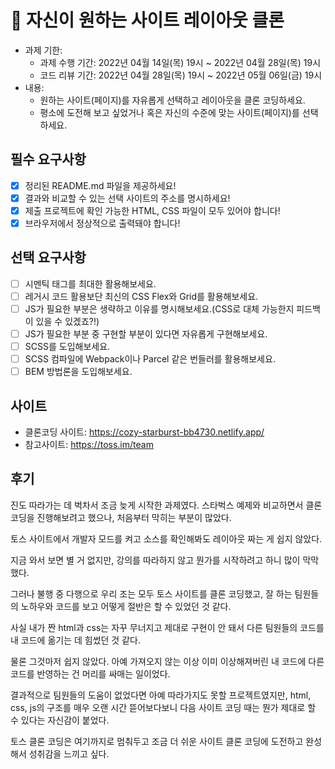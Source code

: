 # 📌 자신이 원하는 사이트 레이아웃 클론

- 과제 기한:
  - 과제 수행 기간: 2022년 04월 14일(목) 19시 ~ 2022년 04월 28일(목) 19시
  - 코드 리뷰 기간: 2022년 04월 28일(목) 19시 ~ 2022년 05월 06일(금) 19시
- 내용:
  - 원하는 사이트(페이지)를 자유롭게 선택하고 레이아웃을 클론 코딩하세요.
  - 평소에 도전해 보고 싶었거나 혹은 자신의 수준에 맞는 사이트(페이지)를 선택하세요.

## 필수 요구사항

- [X] 정리된 README.md 파일을 제공하세요!
- [X] 결과와 비교할 수 있는 선택 사이트의 주소를 명시하세요!
- [X] 제출 프로젝트에 확인 가능한 HTML, CSS 파일이 모두 있어야 합니다!
- [X] 브라우저에서 정상적으로 출력돼야 합니다!

## 선택 요구사항

- [ ] 시멘틱 태그를 최대한 활용해보세요.
- [ ] 레거시 코드 활용보단 최신의 CSS Flex와 Grid를 활용해보세요.
- [ ] JS가 필요한 부분은 생략하고 이유를 명시해보세요.(CSS로 대체 가능한지 피드백이 있을 수 있겠죠?!)
- [ ] JS가 필요한 부분 중 구현할 부분이 있다면 자유롭게 구현해보세요.
- [ ] SCSS를 도입해보세요.
- [ ] SCSS 컴파일에 Webpack이나 Parcel 같은 번들러를 활용해보세요.
- [ ] BEM 방법론을 도입해보세요.

## 사이트
- 클론코딩 사이트: https://cozy-starburst-bb4730.netlify.app/
- 참고사이트: https://toss.im/team

## 후기

진도 따라가는 데 벅차서 조금 늦게 시작한 과제였다. 스타벅스 예제와 비교하면서 클론 코딩을 진행해보려고 했으나, 처음부터 막히는 부분이 많았다.

토스 사이트에서 개발자 모드를 켜고 소스를 확인해봐도 레이아웃 짜는 게 쉽지 않았다.

지금 와서 보면 별 거 없지만, 강의를 따라하지 않고 뭔가를 시작하려고 하니 많이 막막했다.

그러나 불행 중 다행으로 우리 조는 모두 토스 사이트를 클론 코딩했고, 잘 하는 팀원들의 노하우와 코드를 보고 어떻게 절반은 할 수 있었던 것 같다.

사실 내가 짠 html과 css는 자꾸 무너지고 제대로 구현이 안 돼서 다른 팀원들의 코드를 내 코드에 옮기는 데 힘썼던 것 같다.

물론 그것마저 쉽지 않았다. 아예 가져오지 않는 이상 이미 이상해져버린 내 코드에 다른 코드를 반영하는 건 머리를 싸매는 일이었다.

결과적으로 팀원들의 도움이 없었다면 아예 따라가지도 못할 프로젝트였지만, html, css, js의 구조를 매우 오랜 시간 뜯어보다보니 다음 사이트 코딩 때는 뭔가 제대로 할 수 있다는 자신감이 붙었다.

토스 클론 코딩은 여기까지로 멈춰두고 조금 더 쉬운 사이트 클론 코딩에 도전하고 완성해서 성취감을 느끼고 싶다.

